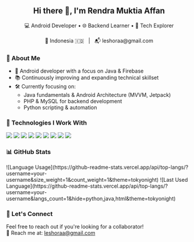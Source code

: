 <h2 align="center">Hi there 👋, I'm Rendra Muktia Affan</h2>
<p align="center">
  💻 Android Developer • 🌐 Backend Learner • 🚀 Tech Explorer  
  <br><br>
  📍 Indonesia 🇮🇩 &nbsp; | &nbsp; 📬 leshoraa@gmail.com
</p>

### 💼 About Me
- 📱 Android developer with a focus on Java & Firebase
- 📚 Continuously improving and expanding technical skillset
- 🛠 Currently focusing on:
  - Java fundamentals & Android Architecture (MVVM, Jetpack)
  - PHP & MySQL for backend development
  - Python scripting & automation

### 🧰 Technologies I Work With
<p>
  <img src="https://img.shields.io/badge/Java-007396?style=flat-square&logo=java&logoColor=white"/>
  <img src="https://img.shields.io/badge/Android-3DDC84?style=flat-square&logo=android&logoColor=white"/>
  <img src="https://img.shields.io/badge/Firebase-FFCA28?style=flat-square&logo=firebase&logoColor=black"/>
  <img src="https://img.shields.io/badge/Python-3776AB?style=flat-square&logo=python&logoColor=white"/>
  <img src="https://img.shields.io/badge/PHP-777BB4?style=flat-square&logo=php&logoColor=white"/>
  <img src="https://img.shields.io/badge/MySQL-4479A1?style=flat-square&logo=mysql&logoColor=white"/>
  <img src="https://img.shields.io/badge/Flutter-02569B?style=flat-square&logo=flutter&logoColor=white"/>
  <img src="https://img.shields.io/badge/XML-00599C?style=flat-square&logo=xml&logoColor=white"/>
  <img src="https://img.shields.io/badge/C++-00599C?style=flat-square&logo=cplusplus&logoColor=white"/>
</p>

### 📊 GitHub Stats
<p>
![Language Usage](https://github-readme-stats.vercel.app/api/top-langs/?username=your-username&size_weight=1&count_weight=1&theme=tokyonight)
![Last Used Language](https://github-readme-stats.vercel.app/api/top-langs/?username=your-username&langs_count=1&hide=python,java,html&theme=tokyonight)
</p>

### 🤝 Let's Connect
Feel free to reach out if you're looking for a collaborator!<br>
📩 Reach me at: [leshoraa@gmail.com](mailto:leshoraa@gmail.com)
